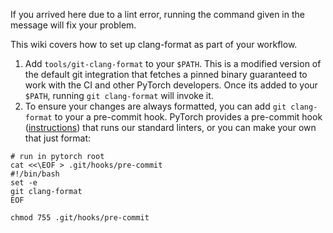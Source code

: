 If you arrived here due to a lint error, running the command given in the message will fix your problem. 

This wiki covers how to set up clang-format as part of your workflow.
1. Add `tools/git-clang-format` to your `$PATH`. This is a modified version of the default git integration that fetches a pinned binary guaranteed to work with the CI and other PyTorch developers. Once its added to your `$PATH`, running `git clang-format` will invoke it.
2. To ensure your changes are always formatted, you can add `git clang-format` to your a pre-commit hook. PyTorch provides a pre-commit hook ([instructions](https://github.com/pytorch/pytorch/blob/master/CONTRIBUTING.md#pre-commit-tidy-linting-hook)) that runs our standard linters, or you can make your own that just format:
```
# run in pytorch root
cat <<\EOF > .git/hooks/pre-commit
#!/bin/bash
set -e
git clang-format
EOF

chmod 755 .git/hooks/pre-commit
```